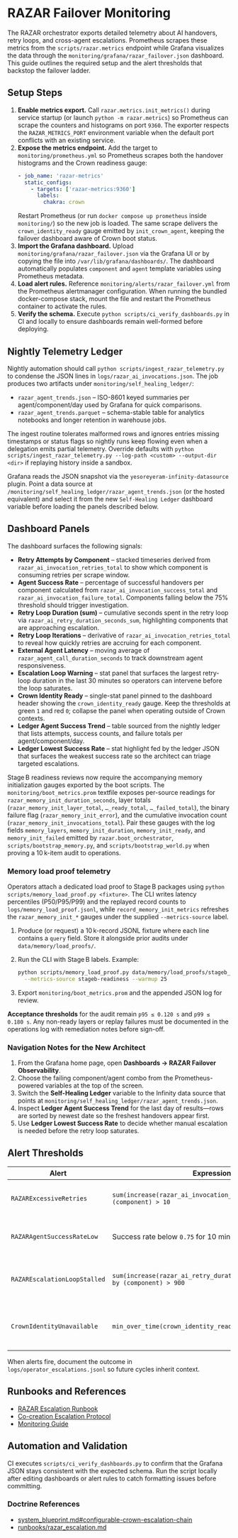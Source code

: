 # RAZAR Failover Monitoring

The RAZAR orchestrator exports detailed telemetry about AI handovers, retry
loops, and cross-agent escalations. Prometheus scrapes these metrics from the
`scripts/razar.metrics` endpoint while Grafana visualizes the data through the
`monitoring/grafana/razar_failover.json` dashboard. This guide outlines the
required setup and the alert thresholds that backstop the failover ladder.

## Setup Steps

1. **Enable metrics export.** Call `razar.metrics.init_metrics()` during service
   startup (or launch `python -m razar.metrics`) so Prometheus can scrape the
   counters and histograms on port `9360`. The exporter respects the
   `RAZAR_METRICS_PORT` environment variable when the default port conflicts
   with an existing service.
2. **Expose the metrics endpoint.** Add the target to
   `monitoring/prometheus.yml` so Prometheus scrapes both the handover
   histograms and the Crown readiness gauge:
   ```yaml
   - job_name: 'razar-metrics'
     static_configs:
       - targets: ['razar-metrics:9360']
         labels:
           chakra: crown
   ```
   Restart Prometheus (or run `docker compose up prometheus` inside
   `monitoring/`) so the new job is loaded. The same scrape delivers the
   `crown_identity_ready` gauge emitted by `init_crown_agent`, keeping the
   failover dashboard aware of Crown boot status.
3. **Import the Grafana dashboard.** Upload
   `monitoring/grafana/razar_failover.json` via the Grafana UI or by copying the
   file into `/var/lib/grafana/dashboards/`. The dashboard automatically
   populates `component` and `agent` template variables using Prometheus
   metadata.
4. **Load alert rules.** Reference
   `monitoring/alerts/razar_failover.yml` from the Prometheus alertmanager
   configuration. When running the bundled docker-compose stack, mount the file
   and restart the Prometheus container to activate the rules.
5. **Verify the schema.** Execute `python scripts/ci_verify_dashboards.py` in CI
   and locally to ensure dashboards remain well-formed before deploying.

## Nightly Telemetry Ledger

Nightly automation should call `python scripts/ingest_razar_telemetry.py` to
condense the JSON lines in `logs/razar_ai_invocations.json`. The job produces two
artifacts under `monitoring/self_healing_ledger/`:

- `razar_agent_trends.json` – ISO-8601 keyed summaries per agent/component/day
  used by Grafana for quick comparisons.
- `razar_agent_trends.parquet` – schema-stable table for analytics notebooks and
  longer retention in warehouse jobs.

The ingest routine tolerates malformed rows and ignores entries missing
timestamps or status flags so nightly runs keep flowing even when a delegation
emits partial telemetry. Override defaults with
`python scripts/ingest_razar_telemetry.py --log-path <custom> --output-dir <dir>`
if replaying history inside a sandbox.

Grafana reads the JSON snapshot via the
`yesoreyeram-infinity-datasource` plugin. Point a data source at
`/monitoring/self_healing_ledger/razar_agent_trends.json` (or the hosted
equivalent) and select it from the new `Self-Healing Ledger` dashboard variable
before loading the panels described below.

## Dashboard Panels

The dashboard surfaces the following signals:

- **Retry Attempts by Component** – stacked timeseries derived from
  `razar_ai_invocation_retries_total` to show which component is consuming
  retries per scrape window.
- **Agent Success Rate** – percentage of successful handovers per component
  calculated from `razar_ai_invocation_success_total` and
  `razar_ai_invocation_failure_total`. Components falling below the 75% threshold
  should trigger investigation.
- **Retry Loop Duration (sum)** – cumulative seconds spent in the retry loop via
  `razar_ai_retry_duration_seconds_sum`, highlighting components that are
  approaching escalation.
- **Retry Loop Iterations** – derivative of
  `razar_ai_invocation_retries_total` to reveal how quickly retries are accruing
  for each component.
- **External Agent Latency** – moving average of
  `razar_agent_call_duration_seconds` to track downstream agent responsiveness.
- **Escalation Loop Warning** – stat panel that surfaces the largest retry-loop
  duration in the last 30 minutes so operators can intervene before the loop
  saturates.
- **Crown Identity Ready** – single-stat panel pinned to the dashboard header
  showing the `crown_identity_ready` gauge. Keep the thresholds at green `1`
  and red `0`; collapse the panel when operating outside of Crown contexts.
- **Ledger Agent Success Trend** – table sourced from the nightly ledger that
  lists attempts, success counts, and failure totals per agent/component/day.
- **Ledger Lowest Success Rate** – stat highlight fed by the ledger JSON that
  surfaces the weakest success rate so the architect can triage targeted
  escalations.

Stage B readiness reviews now require the accompanying memory initialization
gauges exported by the boot scripts. The `monitoring/boot_metrics.prom` textfile
exposes per-source readings for `razar_memory_init_duration_seconds`, layer
totals (`razar_memory_init_layer_total`, `…_ready_total`, `…_failed_total`), the
binary failure flag (`razar_memory_init_error`), and the cumulative invocation
count (`razar_memory_init_invocations_total`). Pair these gauges with the log
fields `memory_layers`, `memory_init_duration`, `memory_init_ready`, and
`memory_init_failed` emitted by `razar.boot_orchestrator`,
`scripts/bootstrap_memory.py`, and `scripts/bootstrap_world.py` when proving a
10 k-item audit to operations.

### Memory load proof telemetry

Operators attach a dedicated load proof to Stage B packages using
`python scripts/memory_load_proof.py <fixture>`. The CLI writes latency
percentiles (P50/P95/P99) and the replayed record counts to
`logs/memory_load_proof.jsonl`, while `record_memory_init_metrics` refreshes the
`razar_memory_init_*` gauges under the supplied `--metrics-source` label.

1. Produce (or request) a 10 k-record JSONL fixture where each line contains a
   `query` field. Store it alongside prior audits under
   `data/memory/load_proofs/`.
2. Run the CLI with Stage B labels. Example:

   ```bash
   python scripts/memory_load_proof.py data/memory/load_proofs/stageb_fixture.jsonl \
     --metrics-source stageb-readiness --warmup 25
   ```

3. Export `monitoring/boot_metrics.prom` and the appended JSON log for review.

**Acceptance thresholds** for the audit remain `p95 ≤ 0.120 s` and
`p99 ≤ 0.180 s`. Any non-ready layers or replay failures must be documented in the
operations log with remediation notes before sign-off.

### Navigation Notes for the New Architect

1. From the Grafana home page, open **Dashboards → RAZAR Failover Observability**.
2. Choose the failing component/agent combo from the Prometheus-powered
   variables at the top of the screen.
3. Switch the **Self-Healing Ledger** variable to the Infinity data source that
   points at `monitoring/self_healing_ledger/razar_agent_trends.json`.
4. Inspect **Ledger Agent Success Trend** for the last day of results—rows are
   sorted by newest date so the freshest handovers appear first.
5. Use **Ledger Lowest Success Rate** to decide whether manual escalation is
   needed before the retry loop saturates.

## Alert Thresholds

| Alert | Expression | Threshold | Recommended Action |
| --- | --- | --- | --- |
| `RAZARExcessiveRetries` | `sum(increase(razar_ai_invocation_retries_total[5m])) by (component) > 10` | More than 10 retries in 5 minutes | Check the component log, confirm self-healing succeeds, and reseed mission context if necessary. |
| `RAZARAgentSuccessRateLow` | Success rate below `0.75` for 10 minutes | Success rate < 75% | Validate external agent credentials, ensure upstream APIs are reachable, and review the [RAZAR Escalation Runbook](../runbooks/razar_escalation.md). |
| `RAZAREscalationLoopStalled` | `sum(increase(razar_ai_retry_duration_seconds_sum[30m])) by (component) > 900` | >15 minutes spent inside the retry loop | Trigger operator escalation per the runbook and inspect `logs/operator_escalations.jsonl` for stuck events. |
| `CrownIdentityUnavailable` | `min_over_time(crown_identity_ready[5m]) < 1` | Gauge drops to 0 for 5 minutes | Page the architect to reseat doctrine files, rerun `init_crown_agent`, and confirm the fingerprint JSON under `crown/state/`. |

When alerts fire, document the outcome in `logs/operator_escalations.jsonl` so
future cycles inherit context.

## Runbooks and References

- [RAZAR Escalation Runbook](../runbooks/razar_escalation.md)
- [Co-creation Escalation Protocol](../co_creation_escalation.md)
- [Monitoring Guide](../monitoring.md)

## Automation and Validation

CI executes `scripts/ci_verify_dashboards.py` to confirm that the Grafana
JSON stays consistent with the expected schema. Run the script locally after
editing dashboards or alert rules to catch formatting issues before committing.

### Doctrine References
- [system_blueprint.md#configurable-crown-escalation-chain](../system_blueprint.md#configurable-crown-escalation-chain)
- [runbooks/razar_escalation.md](../runbooks/razar_escalation.md)
